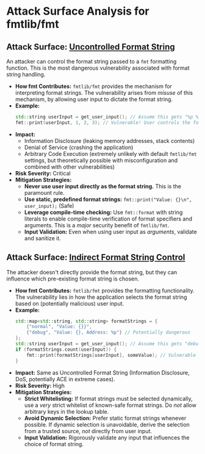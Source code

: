# Attack Surface Analysis for fmtlib/fmt

## Attack Surface: [Uncontrolled Format String](./attack_surfaces/uncontrolled_format_string.md)

An attacker can control the format string passed to a `fmt` formatting function. This is the most dangerous vulnerability associated with format string handling.

*   **How fmt Contributes:** `fmtlib/fmt` provides the mechanism for interpreting format strings. The vulnerability arises from *misuse* of this mechanism, by allowing user input to dictate the format string.
*   **Example:**
    ```c++
    std::string userInput = get_user_input(); // Assume this gets "%p %p %p %p"
    fmt::print(userInput, 1, 2, 3); // Vulnerable! User controls the format string.
    ```
*   **Impact:**
    *   Information Disclosure (leaking memory addresses, stack contents)
    *   Denial of Service (crashing the application)
    *   Arbitrary Code Execution (extremely unlikely with default `fmtlib/fmt` settings, but theoretically possible with misconfiguration and combined with other vulnerabilities)
*   **Risk Severity:** Critical
*   **Mitigation Strategies:**
    *   **Never use user input directly as the format string.** This is the paramount rule.
    *   **Use static, predefined format strings:** `fmt::print("Value: {}\n", user_input);` (Safe)
    *   **Leverage compile-time checking:** Use `fmt::format` with string literals to enable compile-time verification of format specifiers and arguments. This is a *major* security benefit of `fmtlib/fmt`.
    *   **Input Validation:** Even when using user input as *arguments*, validate and sanitize it.

## Attack Surface: [Indirect Format String Control](./attack_surfaces/indirect_format_string_control.md)

The attacker doesn't directly provide the format string, but they can influence which pre-existing format string is chosen.

*   **How fmt Contributes:** `fmtlib/fmt` provides the formatting functionality. The vulnerability lies in how the application selects the format string based on (potentially malicious) user input.
*   **Example:**
    ```c++
    std::map<std::string, std::string> formatStrings = {
        {"normal", "Value: {}}",
        {"debug", "Value: {}, Address: %p"} // Potentially dangerous
    };
    std::string userInput = get_user_input(); // Assume this gets "debug"
    if (formatStrings.count(userInput)) {
        fmt::print(formatStrings[userInput], someValue); // Vulnerable if userInput is attacker-controlled
    }
    ```
*   **Impact:** Same as Uncontrolled Format String (Information Disclosure, DoS, potentially ACE in extreme cases).
*   **Risk Severity:** High
*   **Mitigation Strategies:**
    *   **Strict Whitelisting:** If format strings must be selected dynamically, use a *very* strict whitelist of known-safe format strings. Do *not* allow arbitrary keys in the lookup table.
    *   **Avoid Dynamic Selection:** Prefer static format strings whenever possible. If dynamic selection is unavoidable, derive the selection from a trusted source, *not* directly from user input.
    *   **Input Validation:** Rigorously validate any input that influences the choice of format string.

